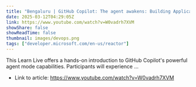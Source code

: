 ```yaml
---
title: "Bengaluru | GitHub Copilot: The agent awakens: Building Applications with GitHub Copilot Agent Mode"
date: 2025-03-12T04:29:05Z
link: https://www.youtube.com/watch?v=W0vadrh7XVM
showShare: false
showReadTime: false
thumbnail: images/devops.png
tags: ["developer.microsoft.com/en-us/reactor"]
---
```

This Learn Live offers a hands-on introduction to GitHub Copilot's powerful agent mode capabilities. Participants will experience ...

- Link to article: https://www.youtube.com/watch?v=W0vadrh7XVM